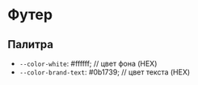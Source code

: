 # Футер

## Палитра

* `--color-white`: #ffffff; // цвет фона (HEX)
* `--color-brand-text`: #0b1739; // цвет текста (HEX)
